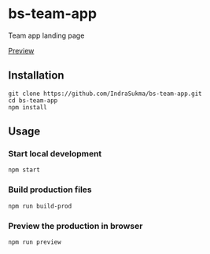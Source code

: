 # bs-team-app

Team app landing page

[Preview](https://indrasukma.github.io/bs-team-app/)

## Installation

```
git clone https://github.com/IndraSukma/bs-team-app.git
cd bs-team-app
npm install
```

## Usage

### Start local development

```
npm start
```

### Build production files

```
npm run build-prod
```

### Preview the production in browser

```
npm run preview
```
